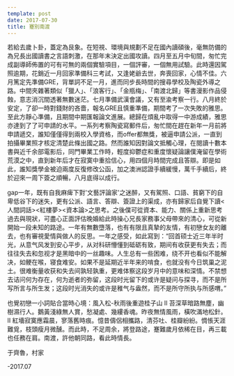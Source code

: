 ```yaml
---
template: post
date: 2017-07-30
title: 蹇別南渡 
---
```

若給去歲卜卦，蓋定為艮象。在短視、環境與規劃不足在國內讀碩後，毫無防備的為兄長出國讀書之言語刺激，在那年末決定出國攻讀。四月至五月中旬間，匆忙完成副導師佈置的可有可無的兩個實驗項目，一個評審，一個無用試驗。此時還因駕照逾期，花銷近一月回家準備科三考試，又逢姥爺去世，奔喪回家，心情不佳。六月篤定先準備GRE，背單詞不足一月，進而同步長時間的搜尋學校及陶瓷外導之路。中間夾雜著類似「獵人」、「浪客行」、「金瓶梅」、「南渡北歸」等書漫影作品侵蝕，意志消沉間透著無數迷茫。七月準備武漢會議，又有至渝考察一行。八月終於安定，了卻一時對錢財的吝嗇，報名GRE且慎重準備，期間考了一次失敗的雅思。至此方靜心準備，且期間中期匯報論文進展。總歸在煩亂中取得一中游成績，雅思亦達到了了可申請的水平。一系列考察陶瓷寫郵件后，匆忙間在趕在新年一月前將申請遞交，誰知僅僅得到兩校入學資格，而offer都無獎，被逼申請公派，一直到拍攝畢業照才核定清楚此條出國之路。然而誰知因對論文抵觸心理，在閱讀十數本書與近千余部電影后，同門畢業工作時，輕度抑鬱症和重度懷疑論讓僕淹留在學術荒漠之中，直到新年后才在寂寞中重拾信心，用四個月時間完成且答辯。即是如此，誰知獎學金被迫兩度反復修改公函，加之澳洲認證手續緩慢，萬千手續后，終於迎來一周下簽之順暢，八月底得以成行。

gap一年，既有自我麻痺下對'文藝評論家'之迷醉，又有駕照、口語、貧窮下的自卑低谷下的迷失，更有公派、語言、答辯、簽證上的渠成，亦有歸家后自覺下讀<人間詞話><紅樓夢><資本論>之思考。之後僕可從資本、能力、關係上重新思考過去與現狀，可盡心正面評估晚婚給此時操心兄長家務事父母帶來的清心，可從新開始一段未知的路途。一年有無數墮落，也有有限且真摯的友情，有初戀女友的離去，也有審視愛情與做人的反思。一年之感受，如此寫到：“回首硕士近三年半时光，从意气风发到安心平步，从对科研懵懂到砥砺有致，期间有收获更有失去；而往往失去和忽视才是黑暗中的一丝趣味。人生总有一些困难，绕不开也看似不能解决，如鲠在喉，寝食难安。如果不是延期近半年来的啃食，也就没有今日筑巢之泥土。很难衡量收获和失去间孰轻孰重，更难体察这段岁月中的意味和深情。不禁想去诘问何为存在，何为逝者的弥留，这段时光留下的或许是疑问与探寻，而不是所写所言与所生发；这段时光消失的或许是稚气与盎然，而不是所守所执与所感喟。”

也覺初戀一小詞貼合當時心境：風入松-秋雨後重遊桂子山 II 苔深草暗路無塵，幽樹濕行人。鵝黃淺綠無人賞，愁凝處、幾縷香魂。昨夜無情風雨，橫吹滿地松針。II 紅墻寂寞應霜晨，寥落舊時痕。憶昔儔侶相攜路，清芬吐、桂瓣紛紛。惆悵天涯難覓，枝頭瘦月微醺。而此時，不足周余，將登路途，蹇難歲月依稀在目，再三載也任務在肩。南渡，許他朝同路，看此時情長。

于齊魯，村家

-2017.07
